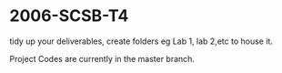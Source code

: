 # 2006-SCSB-T4

tidy up your deliverables, create folders eg Lab 1, lab 2,etc to house it.

Project Codes are currently in the master branch.
